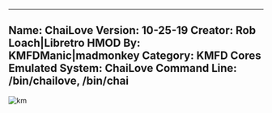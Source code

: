 -----------------------
Name: ChaiLove
Version: 10-25-19
Creator: Rob Loach|Libretro
HMOD By: KMFDManic|madmonkey
Category: KMFD Cores
Emulated System: ChaiLove
Command Line: /bin/chailove, /bin/chai
-----------------------
![km](https://i.imgur.com/IIBMWoD.png)

